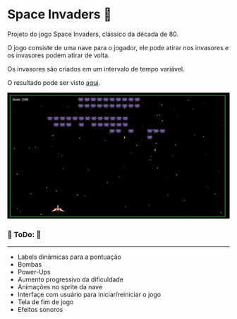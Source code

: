 # Space Invaders :space_invader:
Projeto do jogo Space Invaders, clássico da década de 80.

O jogo consiste de uma nave para o jogador, ele pode atirar nos invasores e os invasores podem atirar de volta.

Os invasores são criados em um intervalo de tempo variável.

O resultado pode ser visto [aqui](https://andreibuslik.github.io/Space-Invaders/).

![Screenshot](./assets/screen_shot.png)



###  :construction:  ToDo: :construction:

--------



- Labels dinâmicas para a pontuação
- Bombas
- Power-Ups
- Aumento progressivo da dificuldade
- Animações no sprite da nave
- Interfaçe com usuário para iniciar/reiniciar o jogo
- Tela de fim de jogo
- Efeitos sonoros
